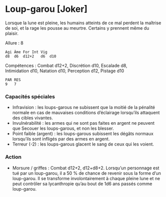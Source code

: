 
# Loup-garou [Joker]
Lorsque la lune est pleine, les humains atteints de ce mal perdent la maîtrise de soi, et la rage les pousse au meurtre. Certains y prennent même du plaisir.

Allure : 8
```
Agi	Âme	For	Int	Vig
d8	d6	d12+2	d6	d10
```
Compétences : Combat d12+2, Discrétion d10, Escalade d8, Intimidation d10, Natation d10, Perception d12, Pistage d10
```
PAR	RES
9	7
```
### Capacités spéciales
- Infravision : les loups-garous ne subissent que la moitié de la pénalité normale en cas de mauvaises conditions d’éclairage lorsqu’ils attaquent des cibles vivantes.
- Invulnérabilité : les armes qui ne sont pas faites en argent ne peuvent que Secouer les loups-garous, et non les blesser.
- Point faible (argent) : les loups-garous subissent les dégâts normaux lorsqu’ils sont infligés par des armes en argent.
- Terreur (-2) : les loups-garous glacent le sang de ceux qui les voient.
### Action
- Morsure / griffes : Combat d12+2, d12+d8+2. Lorsqu’un personnage est tué par un loup-garou, il a 50 % de chance de revenir sous la forme d’un loup-garou. Il se transforme involontairement à chaque pleine lune et ne peut contrôler sa lycanthropie qu’au bout de 1d6 ans passés comme loup-garou.
